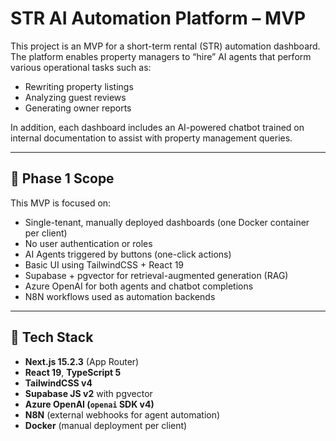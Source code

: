 # STR AI Automation Platform – MVP

This project is an MVP for a short-term rental (STR) automation dashboard. The platform enables property managers to “hire” AI agents that perform various operational tasks such as:

- Rewriting property listings
- Analyzing guest reviews
- Generating owner reports

In addition, each dashboard includes an AI-powered chatbot trained on internal documentation to assist with property management queries.

---

## 🔧 Phase 1 Scope

This MVP is focused on:
- Single-tenant, manually deployed dashboards (one Docker container per client)
- No user authentication or roles
- AI Agents triggered by buttons (one-click actions)
- Basic UI using TailwindCSS + React 19
- Supabase + pgvector for retrieval-augmented generation (RAG)
- Azure OpenAI for both agents and chatbot completions
- N8N workflows used as automation backends

---

## 🧱 Tech Stack

- **Next.js 15.2.3** (App Router)
- **React 19**, **TypeScript 5**
- **TailwindCSS v4**
- **Supabase JS v2** with pgvector
- **Azure OpenAI (`openai` SDK v4)**
- **N8N** (external webhooks for agent automation)
- **Docker** (manual deployment per client)
